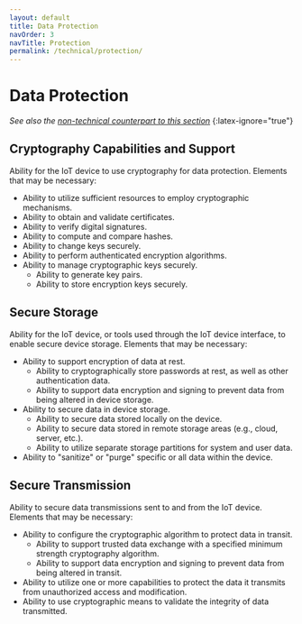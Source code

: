 ```yaml
---
layout: default
title: Data Protection
navOrder: 3
navTitle: Protection
permalink: /technical/protection/
---
```


# Data Protection

_See also the [non-technical counterpart to this section](../_Nontechnical/protection.md)_
{:latex-ignore="true"}

## Cryptography Capabilities and Support

Ability for the IoT device to use cryptography for data protection. Elements that may be necessary:

- Ability to utilize sufficient resources to employ cryptographic mechanisms.
- Ability to obtain and validate certificates.
- Ability to verify digital signatures.
- Ability to compute and compare hashes.
- Ability to change keys securely.
- Ability to perform authenticated encryption algorithms.
- Ability to manage cryptographic keys securely.
  - Ability to generate key pairs.
  - Ability to store encryption keys securely.

## Secure Storage

Ability for the IoT device, or tools used through the IoT device interface, to enable secure device storage. Elements that may be necessary:

- Ability to support encryption of data at rest.
  - Ability to cryptographically store passwords at rest, as well as other authentication data.
  - Ability to support data encryption and signing to prevent data from being altered in device storage.
- Ability to secure data in device storage.
  - Ability to secure data stored locally on the device.
  - Ability to secure data stored in remote storage areas (e.g., cloud, server, etc.).
  - Ability to utilize separate storage partitions for system and user data.
- Ability to "sanitize" or "purge" specific or all data within the device.


## Secure Transmission

Ability to secure data transmissions sent to and from the IoT device. Elements that may be necessary:

- Ability to configure the cryptographic algorithm to protect data in transit.
  - Ability to support trusted data exchange with a specified minimum strength cryptography algorithm.
  - Ability to support data encryption and signing to prevent data from being altered in transit.
- Ability to utilize one or more capabilities to protect the data it transmits from unauthorized access and modification.
- Ability to use cryptographic means to validate the integrity of data transmitted.
